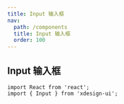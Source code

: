 ```yaml
---
title: Input 输入框
nav:
  path: /components
  title: Input 输入框
  order: 100
---
```


## Input 输入框

```tsx
import React from 'react';
import { Input } from 'xdesign-ui';
```
